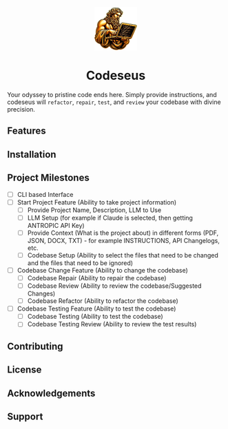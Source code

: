 <div align="center">
  <img src="public/codeseus.png" alt="Codeseus Logo" width="100" height="100">
  <h1>Codeseus</h1>
</div>

 Your odyssey to pristine code ends here. Simply provide instructions, and codeseus will `refactor`, `repair`, `test`, and `review` your codebase with divine precision.

## Features

## Installation

## Project Milestones
- [ ] CLI based Interface
- [ ] Start Project Feature (Ability to take project information)
    - [ ] Provide Project Name, Description, LLM to Use
    - [ ] LLM Setup (for example if Claude is selected, then getting ANTROPIC API Key)
    - [ ] Provide Context (What is the project about) in different forms (PDF, JSON, DOCX, TXT) - for example INSTRUCTIONS, API Changelogs, etc.
    - [ ] Codebase Setup (Ability to select the files that need to be changed and the files that need to be ignored)
- [ ] Codebase Change Feature (Ability to change the codebase)
    - [ ] Codebase Repair (Ability to repair the codebase)
    - [ ] Codebase Review (Ability to review the codebase/Suggested Changes)
    - [ ] Codebase Refactor (Ability to refactor the codebase)
- [ ] Codebase Testing Feature (Ability to test the codebase)
    - [ ] Codebase Testing (Ability to test the codebase)
    - [ ] Codebase Testing Review (Ability to review the test results)

## Contributing

## License

## Acknowledgements

## Support